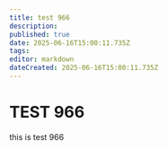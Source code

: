 ```yaml
---
title: test 966
description: 
published: true
date: 2025-06-16T15:00:11.735Z
tags: 
editor: markdown
dateCreated: 2025-06-16T15:00:11.735Z
---
```


# TEST 966
this is test 966
